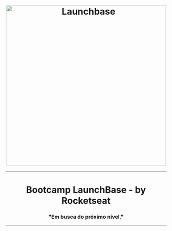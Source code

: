<h1 align="center">
    <img alt="Launchbase" src="https://storage.googleapis.com/golden-wind/bootcamp-launchbase/logo.png" width="500px" />
</h1>

<hr>
<h1 align="center">
  Bootcamp LaunchBase - by Rocketseat
</h1>
<h3 align="center"> "Em busca do próximo nível."</h3>
<hr>

# 